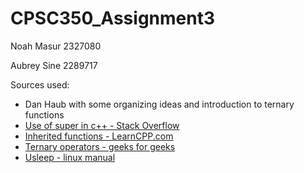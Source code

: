# CPSC350_Assignment3

Noah Masur
2327080

Aubrey Sine
2289717

Sources used:
* Dan Haub with some organizing ideas and introduction to ternary functions
* [Use of super in c++ - Stack Overflow](https://stackoverflow.com/questions/180601/using-super-in-c)
* [Inherited functions - LearnCPP.com](https://www.learncpp.com/cpp-tutorial/11-6a-calling-inherited-functions-and-overriding-behavior/)
* [Ternary operators - geeks for geeks](https://www.geeksforgeeks.org/conditional-or-ternary-operator-in-c-c/)
* [Usleep - linux manual](http://man7.org/linux/man-pages/man3/usleep.3.html)
